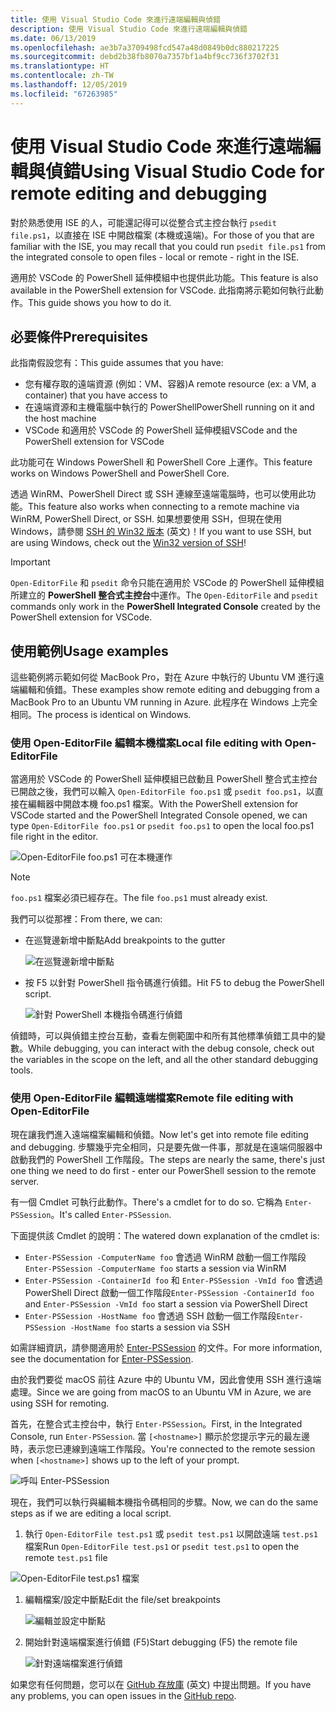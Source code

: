 ```yaml
---
title: 使用 Visual Studio Code 來進行遠端編輯與偵錯
description: 使用 Visual Studio Code 來進行遠端編輯與偵錯
ms.date: 06/13/2019
ms.openlocfilehash: ae3b7a3709498fcd547a48d0849b0dc880217225
ms.sourcegitcommit: debd2b38fb8070a7357bf1a4bf9cc736f3702f31
ms.translationtype: HT
ms.contentlocale: zh-TW
ms.lasthandoff: 12/05/2019
ms.locfileid: "67263985"
---
```

# <a name="using-visual-studio-code-for-remote-editing-and-debugging"></a><span data-ttu-id="52ddf-103">使用 Visual Studio Code 來進行遠端編輯與偵錯</span><span class="sxs-lookup"><span data-stu-id="52ddf-103">Using Visual Studio Code for remote editing and debugging</span></span>

<span data-ttu-id="52ddf-104">對於熟悉使用 ISE 的人，可能還記得可以從整合式主控台執行 `psedit file.ps1`，以直接在 ISE 中開啟檔案 (本機或遠端)。</span><span class="sxs-lookup"><span data-stu-id="52ddf-104">For those of you that are familiar with the ISE, you may recall that you could run `psedit file.ps1` from the integrated console to open files - local or remote - right in the ISE.</span></span>

<span data-ttu-id="52ddf-105">適用於 VSCode 的 PowerShell 延伸模組中也提供此功能。</span><span class="sxs-lookup"><span data-stu-id="52ddf-105">This feature is also available in the PowerShell extension for VSCode.</span></span> <span data-ttu-id="52ddf-106">此指南將示範如何執行此動作。</span><span class="sxs-lookup"><span data-stu-id="52ddf-106">This guide shows you how to do it.</span></span>

## <a name="prerequisites"></a><span data-ttu-id="52ddf-107">必要條件</span><span class="sxs-lookup"><span data-stu-id="52ddf-107">Prerequisites</span></span>

<span data-ttu-id="52ddf-108">此指南假設您有：</span><span class="sxs-lookup"><span data-stu-id="52ddf-108">This guide assumes that you have:</span></span>

- <span data-ttu-id="52ddf-109">您有權存取的遠端資源 (例如：VM、容器)</span><span class="sxs-lookup"><span data-stu-id="52ddf-109">A remote resource (ex: a VM, a container) that you have access to</span></span>
- <span data-ttu-id="52ddf-110">在遠端資源和主機電腦中執行的 PowerShell</span><span class="sxs-lookup"><span data-stu-id="52ddf-110">PowerShell running on it and the host machine</span></span>
- <span data-ttu-id="52ddf-111">VSCode 和適用於 VSCode 的 PowerShell 延伸模組</span><span class="sxs-lookup"><span data-stu-id="52ddf-111">VSCode and the PowerShell extension for VSCode</span></span>

<span data-ttu-id="52ddf-112">此功能可在 Windows PowerShell 和 PowerShell Core 上運作。</span><span class="sxs-lookup"><span data-stu-id="52ddf-112">This feature works on Windows PowerShell and PowerShell Core.</span></span>

<span data-ttu-id="52ddf-113">透過 WinRM、PowerShell Direct 或 SSH 連線至遠端電腦時，也可以使用此功能。</span><span class="sxs-lookup"><span data-stu-id="52ddf-113">This feature also works when connecting to a remote machine via WinRM, PowerShell Direct, or SSH.</span></span> <span data-ttu-id="52ddf-114">如果想要使用 SSH，但現在使用 Windows，請參閱 [SSH 的 Win32 版本](https://github.com/PowerShell/Win32-OpenSSH) \(英文\)！</span><span class="sxs-lookup"><span data-stu-id="52ddf-114">If you want to use SSH, but are using Windows, check out the [Win32 version of SSH](https://github.com/PowerShell/Win32-OpenSSH)!</span></span>

> [!IMPORTANT]
> <span data-ttu-id="52ddf-115">`Open-EditorFile` 和 `psedit` 命令只能在適用於 VSCode 的 PowerShell 延伸模組所建立的 **PowerShell 整合式主控台**中運作。</span><span class="sxs-lookup"><span data-stu-id="52ddf-115">The `Open-EditorFile` and `psedit` commands only work in the **PowerShell Integrated Console** created by the PowerShell extension for VSCode.</span></span>

## <a name="usage-examples"></a><span data-ttu-id="52ddf-116">使用範例</span><span class="sxs-lookup"><span data-stu-id="52ddf-116">Usage examples</span></span>

<span data-ttu-id="52ddf-117">這些範例將示範如何從 MacBook Pro，對在 Azure 中執行的 Ubuntu VM 進行遠端編輯和偵錯。</span><span class="sxs-lookup"><span data-stu-id="52ddf-117">These examples show remote editing and debugging from a MacBook Pro to an Ubuntu VM running in Azure.</span></span> <span data-ttu-id="52ddf-118">此程序在 Windows 上完全相同。</span><span class="sxs-lookup"><span data-stu-id="52ddf-118">The process is identical on Windows.</span></span>

### <a name="local-file-editing-with-open-editorfile"></a><span data-ttu-id="52ddf-119">使用 Open-EditorFile 編輯本機檔案</span><span class="sxs-lookup"><span data-stu-id="52ddf-119">Local file editing with Open-EditorFile</span></span>

<span data-ttu-id="52ddf-120">當適用於 VSCode 的 PowerShell 延伸模組已啟動且 PowerShell 整合式主控台已開啟之後，我們可以輸入 `Open-EditorFile foo.ps1` 或 `psedit foo.ps1`，以直接在編輯器中開啟本機 foo.ps1 檔案。</span><span class="sxs-lookup"><span data-stu-id="52ddf-120">With the PowerShell extension for VSCode started and the PowerShell Integrated Console opened, we can type `Open-EditorFile foo.ps1` or `psedit foo.ps1` to open the local foo.ps1 file right in the editor.</span></span>

![Open-EditorFile foo.ps1 可在本機運作](images/Using-VSCode-for-Remote-Editing-and-Debugging/1-open-local-file.png)

>[!NOTE]
> <span data-ttu-id="52ddf-122">`foo.ps1` 檔案必須已經存在。</span><span class="sxs-lookup"><span data-stu-id="52ddf-122">The file `foo.ps1` must already exist.</span></span>

<span data-ttu-id="52ddf-123">我們可以從那裡：</span><span class="sxs-lookup"><span data-stu-id="52ddf-123">From there, we can:</span></span>

- <span data-ttu-id="52ddf-124">在巡覽邊新增中斷點</span><span class="sxs-lookup"><span data-stu-id="52ddf-124">Add breakpoints to the gutter</span></span>

  ![在巡覽邊新增中斷點](images/Using-VSCode-for-Remote-Editing-and-Debugging/2-adding-breakpoint-gutter.png)

- <span data-ttu-id="52ddf-126">按 F5 以針對 PowerShell 指令碼進行偵錯。</span><span class="sxs-lookup"><span data-stu-id="52ddf-126">Hit F5 to debug the PowerShell script.</span></span>

  ![針對 PowerShell 本機指令碼進行偵錯](images/Using-VSCode-for-Remote-Editing-and-Debugging/3-local-debug.png)

<span data-ttu-id="52ddf-128">偵錯時，可以與偵錯主控台互動，查看左側範圍中和所有其他標準偵錯工具中的變數。</span><span class="sxs-lookup"><span data-stu-id="52ddf-128">While debugging, you can interact with the debug console, check out the variables in the scope on the left, and all the other standard debugging tools.</span></span>

### <a name="remote-file-editing-with-open-editorfile"></a><span data-ttu-id="52ddf-129">使用 Open-EditorFile 編輯遠端檔案</span><span class="sxs-lookup"><span data-stu-id="52ddf-129">Remote file editing with Open-EditorFile</span></span>

<span data-ttu-id="52ddf-130">現在讓我們進入遠端檔案編輯和偵錯。</span><span class="sxs-lookup"><span data-stu-id="52ddf-130">Now let's get into remote file editing and debugging.</span></span> <span data-ttu-id="52ddf-131">步驟幾乎完全相同，只是要先做一件事，那就是在遠端伺服器中啟動我們的 PowerShell 工作階段。</span><span class="sxs-lookup"><span data-stu-id="52ddf-131">The steps are nearly the same, there's just one thing we need to do first - enter our PowerShell session to the remote server.</span></span>

<span data-ttu-id="52ddf-132">有一個 Cmdlet 可執行此動作。</span><span class="sxs-lookup"><span data-stu-id="52ddf-132">There's a cmdlet for to do so.</span></span> <span data-ttu-id="52ddf-133">它稱為 `Enter-PSSession`。</span><span class="sxs-lookup"><span data-stu-id="52ddf-133">It's called `Enter-PSSession`.</span></span>

<span data-ttu-id="52ddf-134">下面提供該 Cmdlet 的說明：</span><span class="sxs-lookup"><span data-stu-id="52ddf-134">The watered down explanation of the cmdlet is:</span></span>

- <span data-ttu-id="52ddf-135">`Enter-PSSession -ComputerName foo` 會透過 WinRM 啟動一個工作階段</span><span class="sxs-lookup"><span data-stu-id="52ddf-135">`Enter-PSSession -ComputerName foo` starts a session via WinRM</span></span>
- <span data-ttu-id="52ddf-136">`Enter-PSSession -ContainerId foo` 和 `Enter-PSSession -VmId foo` 會透過 PowerShell Direct 啟動一個工作階段</span><span class="sxs-lookup"><span data-stu-id="52ddf-136">`Enter-PSSession -ContainerId foo` and `Enter-PSSession -VmId foo` start a session via PowerShell Direct</span></span>
- <span data-ttu-id="52ddf-137">`Enter-PSSession -HostName foo` 會透過 SSH 啟動一個工作階段</span><span class="sxs-lookup"><span data-stu-id="52ddf-137">`Enter-PSSession -HostName foo` starts a session via SSH</span></span>

<span data-ttu-id="52ddf-138">如需詳細資訊，請參閱適用於 [Enter-PSSession](/powershell/module/microsoft.powershell.core/enter-pssession) 的文件。</span><span class="sxs-lookup"><span data-stu-id="52ddf-138">For more information, see the documentation for [Enter-PSSession](/powershell/module/microsoft.powershell.core/enter-pssession).</span></span>

<span data-ttu-id="52ddf-139">由於我們要從 macOS 前往 Azure 中的 Ubuntu VM，因此會使用 SSH 進行遠端處理。</span><span class="sxs-lookup"><span data-stu-id="52ddf-139">Since we are going from macOS to an Ubuntu VM in Azure, we are using SSH for remoting.</span></span>

<span data-ttu-id="52ddf-140">首先，在整合式主控台中，執行 `Enter-PSSession`。</span><span class="sxs-lookup"><span data-stu-id="52ddf-140">First, in the Integrated Console, run `Enter-PSSession`.</span></span> <span data-ttu-id="52ddf-141">當 `[<hostname>]` 顯示於您提示字元的最左邊時，表示您已連線到遠端工作階段。</span><span class="sxs-lookup"><span data-stu-id="52ddf-141">You're connected to the remote session when `[<hostname>]` shows up to the left of your prompt.</span></span>

![呼叫 Enter-PSSession](images/Using-VSCode-for-Remote-Editing-and-Debugging/4-enter-pssession.png)

<span data-ttu-id="52ddf-143">現在，我們可以執行與編輯本機指令碼相同的步驟。</span><span class="sxs-lookup"><span data-stu-id="52ddf-143">Now, we can do the same steps as if we are editing a local script.</span></span>

1. <span data-ttu-id="52ddf-144">執行 `Open-EditorFile test.ps1` 或 `psedit test.ps1` 以開啟遠端 `test.ps1` 檔案</span><span class="sxs-lookup"><span data-stu-id="52ddf-144">Run `Open-EditorFile test.ps1` or `psedit test.ps1` to open the remote `test.ps1` file</span></span>

  ![Open-EditorFile test.ps1 檔案](images/Using-VSCode-for-Remote-Editing-and-Debugging/5-open-remote-file.png)

1. <span data-ttu-id="52ddf-146">編輯檔案/設定中斷點</span><span class="sxs-lookup"><span data-stu-id="52ddf-146">Edit the file/set breakpoints</span></span>

   ![編輯並設定中斷點](images/Using-VSCode-for-Remote-Editing-and-Debugging/6-set-breakpoints.png)

1. <span data-ttu-id="52ddf-148">開始針對遠端檔案進行偵錯 (F5)</span><span class="sxs-lookup"><span data-stu-id="52ddf-148">Start debugging (F5) the remote file</span></span>

   ![針對遠端檔案進行偵錯](images/Using-VSCode-for-Remote-Editing-and-Debugging/7-start-debugging.png)

<span data-ttu-id="52ddf-150">如果您有任何問題，您可以在 [GitHub 存放庫](https://github.com/powershell/vscode-powershell) \(英文\) 中提出問題。</span><span class="sxs-lookup"><span data-stu-id="52ddf-150">If you have any problems, you can open issues in the [GitHub repo](https://github.com/powershell/vscode-powershell).</span></span>
